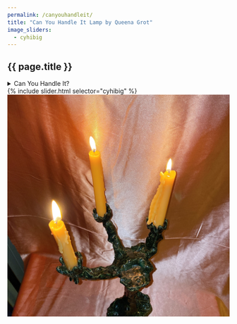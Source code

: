 ```yaml
---
permalink: /canyouhandleit/
title: "Can You Handle It Lamp by Queena Grot"
image_sliders:
  - cyhibig
---
```

<section class="section fadeup">

  <h2>{{ page.title }}</h2>

  <div class="col-1-1">
    <details>
      <summary>Can You Handle It?</summary>
      <br>Glazed Ceramic Lamp
      <br>42 x 22 x 18 cm
      <br>E27 bulb fitting
      <br>AU socket
      <br><br>Enquire to purchase
      <br>via <a href="mailto:queenagrot@gmail.com">Email</a>/<a href="https://www.instagram.com/queena_grot/" target="_blank">Instagram</a>
    </details>
    <div id="slideshow">
    {% include slider.html selector="cyhibig" %}
    </div>
  </div>

  <div class="col-1-1" style="position: relative; z-index: -2;">
    <img src="/assets/images/cyhibig/IMG_3299.JPG" alt="goth candleabra scorpio mood jarrod vdr"/>
  </div>

</section>